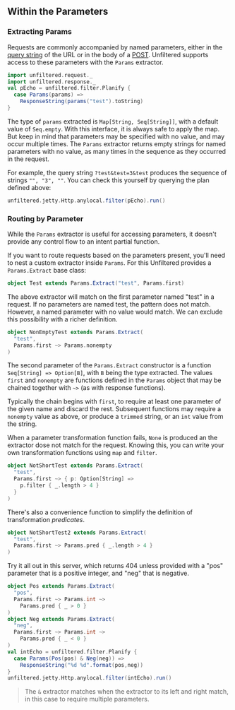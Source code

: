 Within the Parameters
---------------------

### Extracting Params

Requests are commonly accompanied by named parameters, either in the
[query string][query] of the URL or in the body of a
[POST][post]. Unfiltered supports access to these parameters with the
`Params` extractor.

[query]: https://en.wikipedia.org/wiki/Query_string
[post]: https://en.wikipedia.org/wiki/POST_%28HTTP%29#Use_for_submitting_web_forms

```scala
import unfiltered.request._
import unfiltered.response._
val pEcho = unfiltered.filter.Planify {
  case Params(params) =>
    ResponseString(params("test").toString)
}
```

The type of `params` extracted is `Map[String, Seq[String]]`, with a
default value of `Seq.empty`. With this interface, it is always safe
to apply the map. But keep in mind that parameters may be specified
with no value, and may occur multiple times. The `Params` extractor
returns empty strings for named parameters with no value, as many
times in the sequence as they occurred in the request.

For example, the query string `?test&test=3&test` produces the
sequence of strings `"", "3", ""`. You can check this yourself by
querying the plan defined above:

```scala
unfiltered.jetty.Http.anylocal.filter(pEcho).run()
```

### Routing by Parameter

While the `Params` extractor is useful for accessing parameters, it
doesn't provide any control flow to an intent partial function.

If you want to route requests based on the parameters present, you'll
need to nest a custom extractor inside `Params`. For this Unfiltered
provides a `Params.Extract` base class:


```scala
object Test extends Params.Extract("test", Params.first)
```

The above extractor will match on the first parameter named "test" in
a request. If no parameters are named test, the pattern does not
match. However, a named parameter with no value would match. We can
exclude this possibility with a richer definition.

```scala
object NonEmptyTest extends Params.Extract(
  "test",
  Params.first ~> Params.nonempty
)
```

The second parameter of the `Params.Extract` constructor is a function
`Seq[String] => Option[B]`, with `B` being the type extracted. The
values `first` and `nonempty` are functions defined in the `Params`
object that may be chained together with `~>` (as with response
functions).

Typically the chain begins with `first`, to require at least one
parameter of the given name and discard the rest. Subsequent functions
may require a `nonempty` value as above, or produce a `trimmed`
string, or an `int` value from the string.

When a parameter transformation function fails, `None` is produced an
the extractor dose not match for the request. Knowing this, you can
write your own transformation functions using `map` and `filter`.

```scala
object NotShortTest extends Params.Extract(
  "test",
  Params.first ~> { p: Option[String] =>
    p.filter { _.length > 4 }
  }
)
```

There's also a convenience function to simplify the definition of
transformation *predicates*.

```scala
object NotShortTest2 extends Params.Extract(
  "test",
  Params.first ~> Params.pred { _.length > 4 }
)
```

Try it all out in this server, which returns 404 unless provided with
a "pos" parameter that is a positive integer, and "neg" that is
negative.

```scala
object Pos extends Params.Extract(
  "pos",
  Params.first ~> Params.int ~>
    Params.pred { _ > 0 }
)
object Neg extends Params.Extract(
  "neg",
  Params.first ~> Params.int ~>
    Params.pred { _ < 0 }
)
val intEcho = unfiltered.filter.Planify {
  case Params(Pos(pos) & Neg(neg)) =>
    ResponseString("%d %d".format(pos,neg))
}
unfiltered.jetty.Http.anylocal.filter(intEcho).run()
```

> The `&` extractor matches when the extractor to its left and right
  match, in this case to require multiple parameters.
